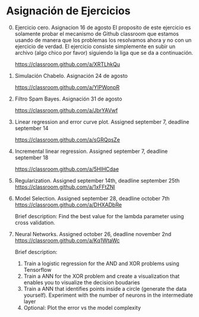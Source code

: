 # Asignación de Ejercicios

0. Ejercicio cero. Asignacion 16 de agosto
El proposito de este ejercicio es solamente probar el mecanismo de Github classroom que estamos usando de manera que los problemas los resolvamos ahora y no con un ejercicio de verdad.
  El ejercicio consiste simplemente en subir un archivo (algo chico por favor) siguiendo la liga que se da a continuación.

    https://classroom.github.com/a/XRTLhkQu


1. Simulación Chabelo. Asignación 24 de agosto

    https://classroom.github.com/a/YlPWonpR

2. Filtro Spam Bayes. Asignación 31 de agosto

    https://classroom.github.com/a/JbrYAVwf

3. Linear regression and error curve plot. Assigned  september 7, deadline september 14

    https://classroom.github.com/a/sGRQqsZe

4. Incremental linear regression. Assigned september 7, deadline september 18

    https://classroom.github.com/a/5HlHCdae

5. Regularization. Assigned september 14th, deadline september 25th
https://classroom.github.com/a/1xFFtZNl

6. Model Selection. Assigned september 28, deadline october 7th
https://classroom.github.com/a/DHXADbRe

    Brief description: Find the best value for the lambda parameter using cross validation.

7. Neural Networks. Assigned october 26, deadline november 2nd
https://classroom.github.com/a/Kq1WtaWc

    Brief description:
   1. Train a logistic regression for the AND and XOR problems using Tensorflow
   2. Train a ANN for the XOR problem and create a visualization that enables you to visualize the decision boudaries
   3. Train a ANN that identifies points inside a circle (generate the data yourself). Experiment with the number of neurons in the intermediate layer
   4. Optional: Plot the error vs the model complexity
